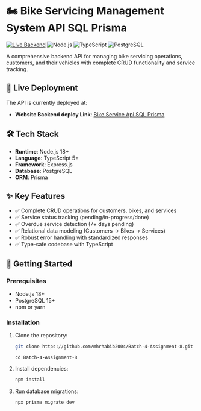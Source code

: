 
# 🏍 Bike Servicing Management System API SQL Prisma

[![Live Backend](https://img.shields.io/badge/LIVE-Backend-brightgreen)](https://batch-4-assignment-8-one.vercel.app)
![Node.js](https://img.shields.io/badge/Node.js-18+-green)
![TypeScript](https://img.shields.io/badge/TypeScript-5+-blue)
![PostgreSQL](https://img.shields.io/badge/PostgreSQL-15+-blue)

A comprehensive backend API for managing bike servicing operations, customers, and their vehicles with complete CRUD functionality and service tracking.

## 🔗 Live Deployment
The API is currently deployed at:  
- **Website Backend deploy Link**: <a href="https://batch-4-assignment-8-one.vercel.app/" target="_blank" rel="noopener noreferrer">Bike Service Api SQL Prisma</a>

## 🛠 Tech Stack
- **Runtime**: Node.js 18+
- **Language**: TypeScript 5+
- **Framework**: Express.js
- **Database**: PostgreSQL
- **ORM**: Prisma

## ✨ Key Features
- ✅ Complete CRUD operations for customers, bikes, and services
- ✅ Service status tracking (pending/in-progress/done)
- ✅ Overdue service detection (7+ days pending)
- ✅ Relational data modeling (Customers → Bikes → Services)
- ✅ Robust error handling with standardized responses
- ✅ Type-safe codebase with TypeScript

## 🚀 Getting Started

### Prerequisites
- Node.js 18+
- PostgreSQL 15+
- npm or yarn

### Installation
1. Clone the repository:
   ```bash
   git clone https://github.com/mhrhabib2004/Batch-4-Assignment-8.git
   ```
   ```
   cd Batch-4-Assignment-8
   ```
2. Install dependencies:
   ```bash
   npm install
   ```
3. Run database migrations:
   ```bash
   npx prisma migrate dev
   ```